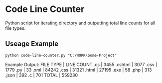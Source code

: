 # Code Line Counter
Python script for iterating directory and outputting total line counts for all file types.

## Useage Example
`python code-line-counter.py "C:\WORK\Some-Project"`

Example Output:
FILE TYPE  | LINE COUNT
.cs        | 3455
.cshtml    | 3077
.csv       | 1779
.py        | 33
.xml       | 84242
.css       | 31321
.html      | 27195
.exe       | 58
.php       | 313
.json      | 392
.c         | 701
TOTAL      | 559230